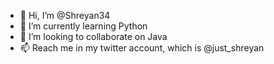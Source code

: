 - 👋 Hi, I’m @Shreyan34
- 🌱 I’m currently learning Python
- 💞️ I’m looking to collaborate on Java
- 📫 Reach me in my twitter account, which is @just_shreyan

<!---
Shreyan34/Shreyan34 is a ✨ special ✨ repository because its `README.md` (this file) appears on your GitHub profile.
You can click the Preview link to take a look at your changes.
--->

